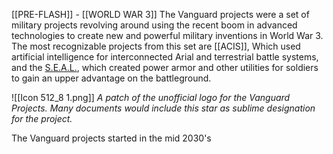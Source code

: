 [[PRE-FLASH]] - [[WORLD WAR 3]]
The Vanguard projects were a set of military projects revolving around using the recent boom in advanced technologies to create new and powerful military inventions in World War 3. The most recognizable projects from this set are [[ACIS]], Which used artificial intelligence for interconnected Arial and terrestrial battle systems, and the [S.E.A.L.](SEAL.md), which created power armor and other utilities for soldiers to gain an upper advantage on the battleground. 

 ![[Icon 512_8 1.png]]
*A patch of the unofficial logo for the Vanguard Projects. Many documents would include this star as sublime designation for the project.*

The Vanguard projects started in the mid 2030's
